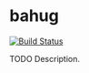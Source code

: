 # bahug

[![Build Status](https://travis-ci.org/githubuser/bahug.png)](https://travis-ci.org/githubuser/bahug)

TODO Description.
